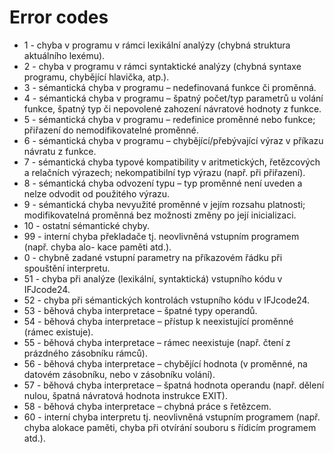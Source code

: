 # Error codes

- 1 - chyba v programu v rámci lexikální analýzy (chybná struktura aktuálního lexému).
- 2 - chyba v programu v rámci syntaktické analýzy (chybná syntaxe programu, chybějící hlavička, atp.).
- 3 - sémantická chyba v programu – nedefinovaná funkce či proměnná.
- 4 - sémantická chyba v programu – špatný počet/typ parametrů u volání funkce, špatný typ či nepovolené zahození návratové hodnoty z funkce.
- 5 - sémantická chyba v programu – redefinice proměnné nebo funkce; přiřazení do nemodifikovatelné proměnné.
- 6 - sémantická chyba v programu – chybějící/přebývající výraz v příkazu návratu z funkce.
- 7 - sémantická chyba typové kompatibility v aritmetických, řetězcových a relačních výrazech; nekompatibilní typ výrazu (např. při přiřazení).
- 8 - sémantická chyba odvození typu – typ proměnné není uveden a nelze odvodit od použitého výrazu.
- 9 - sémantická chyba nevyužité proměnné v jejím rozsahu platnosti; modifikovatelná proměnná bez možnosti změny po její inicializaci.
- 10 - ostatní sémantické chyby.
- 99 - interní chyba překladače tj. neovlivněná vstupním programem (např. chyba alo-
  kace paměti atd.).
- 0 - chybně zadané vstupní parametry na příkazovém řádku při spouštění interpretu.
- 51 - chyba při analýze (lexikální, syntaktická) vstupního kódu v IFJcode24.
- 52 - chyba při sémantických kontrolách vstupního kódu v IFJcode24.
- 53 - běhová chyba interpretace – špatné typy operandů.
- 54 - běhová chyba interpretace – přístup k neexistující proměnné (rámec existuje).
- 55 - běhová chyba interpretace – rámec neexistuje (např. čtení z prázdného zásobníku rámců).
- 56 - běhová chyba interpretace – chybějící hodnota (v proměnné, na datovém zásobníku, nebo v zásobníku volání).
- 57 - běhová chyba interpretace – špatná hodnota operandu (např. dělení nulou, špatná návratová hodnota instrukce EXIT).
- 58 - běhová chyba interpretace – chybná práce s řetězcem.
- 60 - interní chyba interpretu tj. neovlivněná vstupním programem (např. chyba alokace paměti, chyba při otvírání souboru s řídicím programem atd.).
